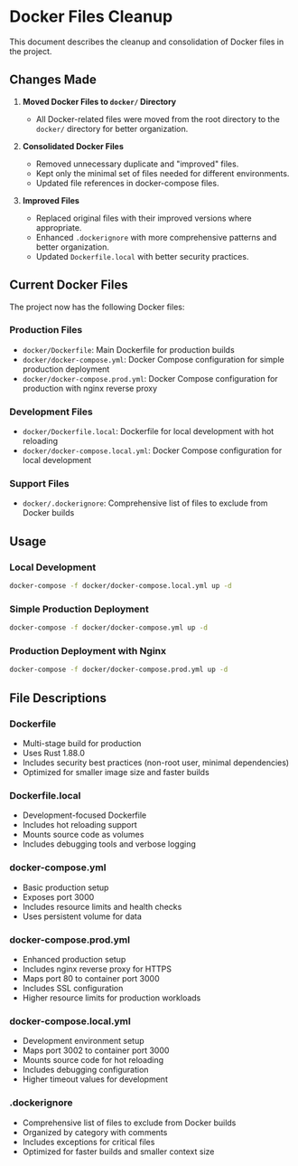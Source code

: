 # Docker Files Cleanup

This document describes the cleanup and consolidation of Docker files in the project.

## Changes Made

1. **Moved Docker Files to `docker/` Directory**
   - All Docker-related files were moved from the root directory to the `docker/` directory for better organization.

2. **Consolidated Docker Files**
   - Removed unnecessary duplicate and "improved" files.
   - Kept only the minimal set of files needed for different environments.
   - Updated file references in docker-compose files.

3. **Improved Files**
   - Replaced original files with their improved versions where appropriate.
   - Enhanced `.dockerignore` with more comprehensive patterns and better organization.
   - Updated `Dockerfile.local` with better security practices.

## Current Docker Files

The project now has the following Docker files:

### Production Files
- `docker/Dockerfile`: Main Dockerfile for production builds
- `docker/docker-compose.yml`: Docker Compose configuration for simple production deployment
- `docker/docker-compose.prod.yml`: Docker Compose configuration for production with nginx reverse proxy

### Development Files
- `docker/Dockerfile.local`: Dockerfile for local development with hot reloading
- `docker/docker-compose.local.yml`: Docker Compose configuration for local development

### Support Files
- `docker/.dockerignore`: Comprehensive list of files to exclude from Docker builds

## Usage

### Local Development

```bash
docker-compose -f docker/docker-compose.local.yml up -d
```

### Simple Production Deployment

```bash
docker-compose -f docker/docker-compose.yml up -d
```

### Production Deployment with Nginx

```bash
docker-compose -f docker/docker-compose.prod.yml up -d
```

## File Descriptions

### Dockerfile
- Multi-stage build for production
- Uses Rust 1.88.0
- Includes security best practices (non-root user, minimal dependencies)
- Optimized for smaller image size and faster builds

### Dockerfile.local
- Development-focused Dockerfile
- Includes hot reloading support
- Mounts source code as volumes
- Includes debugging tools and verbose logging

### docker-compose.yml
- Basic production setup
- Exposes port 3000
- Includes resource limits and health checks
- Uses persistent volume for data

### docker-compose.prod.yml
- Enhanced production setup
- Includes nginx reverse proxy for HTTPS
- Maps port 80 to container port 3000
- Includes SSL configuration
- Higher resource limits for production workloads

### docker-compose.local.yml
- Development environment setup
- Maps port 3002 to container port 3000
- Mounts source code for hot reloading
- Includes debugging configuration
- Higher timeout values for development

### .dockerignore
- Comprehensive list of files to exclude from Docker builds
- Organized by category with comments
- Includes exceptions for critical files
- Optimized for faster builds and smaller context size